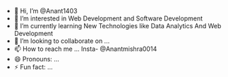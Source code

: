 - 👋 Hi, I’m @Anant1403
- 👀 I’m interested in Web Development and Software Development
- 🌱 I’m currently learning New Technologies like Data Analytics And Web Development
- 💞️ I’m looking to collaborate on ...
- 📫 How to reach me ... Insta-  @Anantmishra0014
- 😄 Pronouns: ...
- ⚡ Fun fact: ...

<!---
Anant1403/Anant1403 is a ✨ special ✨ repository because its `README.md` (this file) appears on your GitHub profile.
You can click the Preview link to take a look at your changes.
--->
